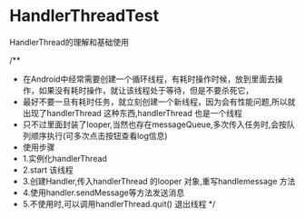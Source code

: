 # HandlerThreadTest
HandlerThread的理解和基础使用


/**
 * 在Android中经常需要创建一个循环线程，有耗时操作时候，放到里面去操作，如果没有耗时操作，就让该线程处于等待，但是不要杀死它，
 * 最好不要一旦有耗时任务，就立刻创建一个新线程，因为会有性能问题,所以就出现了handlerThread 这种东西,handlerThread 也是一个线程
 * 只不过里面封装了looper,当然也存在messageQueue,多次传入任务时,会按队列顺序执行(可多次点击按钮查看log信息)
 * 使用步骤
 * 1.实例化handlerThread
 * 2.start 该线程
 * 3.创建Handler,传入handlerThread 的looper 对象,重写handlemessage 方法
 * 4.使用handler.sendMessage等方法发送消息
 * 5.不使用时,可以调用handlerThread.quit() 退出线程
 */
